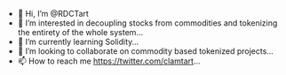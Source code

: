 - 👋 Hi, I’m @RDCTart
- 👀 I’m interested in decoupling stocks from commodities and tokenizing the entirety of the whole system...
- 🌱 I’m currently learning Solidity...
- 💞️ I’m looking to collaborate on commodity based tokenized projects...
- 📫 How to reach me https://twitter.com/clamtart...

<!---
RDCTart/RDCTart is a ✨ special ✨ repository because its `README.md` (this file) appears on your GitHub profile.
You can click the Preview link to take a look at your changes.
--->
